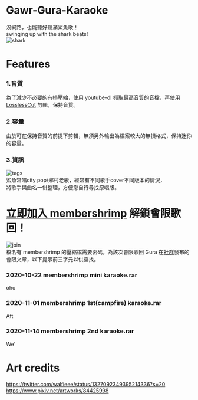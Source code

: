 # Gawr-Gura-Karaoke
沒網路，也能聽好聽滿鯊魚歌！\
swinging up with the shark beats!\
![shark](https://i.imgur.com/uOpMXdz.png)

# Features
### 1.音質
為了減少不必要的有損壓縮，使用 [youtube-dl](https://youtube-dl.org/) 抓取最高音質的音檔，再使用 [LosslessCut](https://github.com/mifi/lossless-cut) 剪輯，保持音質。

### 2.容量
由於可在保持音質的前提下剪輯，無須另外輸出為檔案較大的無損格式，保持迷你的容量。

### 3.資訊
![tags](https://i.imgur.com/AXJSICW.jpg)\
鯊魚常唱city pop/鄉村老歌，經常有不同歌手cover不同版本的情況，\
將歌手與曲名一併整理，方便您自行尋找原唱版。

# [立即加入 membershrimp](https://www.youtube.com/channel/UCoSrY_IQQVpmIRZ9Xf-y93g/join) 解鎖會限歌回！
![join](https://i.imgur.com/H2zz5L0.png)\
檔名有 membershrimp 的壓縮檔需要密碼，為該次會限歌回 Gura 在[社群](https://www.youtube.com/channel/UCoSrY_IQQVpmIRZ9Xf-y93g/community)發布的會限文章，以下提示前三字元以供查找。

### 2020-10-22 membershrimp mini karaoke.rar
oho
### 2020-11-01 membershrimp 1st(campfire) karaoke.rar
Aft
### 2020-11-14 membershrimp 2nd karaoke.rar
We'

# Art credits
https://twitter.com/walfieee/status/1327092349395214336?s=20 \
https://www.pixiv.net/artworks/84425998
